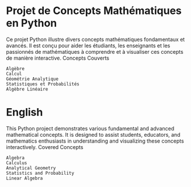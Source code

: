 # Projet de Concepts Mathématiques en Python

Ce projet Python illustre divers concepts mathématiques fondamentaux et avancés. Il est conçu pour aider les étudiants, les enseignants et les passionnés de mathématiques à comprendre et à visualiser ces concepts de manière interactive.
Concepts Couverts

    Algèbre
    Calcul
    Géométrie Analytique
    Statistiques et Probabilités
    Algèbre Linéaire

# English

This Python project demonstrates various fundamental and advanced mathematical concepts. It is designed to assist students, educators, and mathematics enthusiasts in understanding and visualizing these concepts interactively.
Covered Concepts

    Algebra
    Calculus
    Analytical Geometry
    Statistics and Probability
    Linear Algebra
